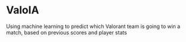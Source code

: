 # ValoIA
Using machine learning to predict which Valorant team is going to win a match, based on previous scores and player stats
